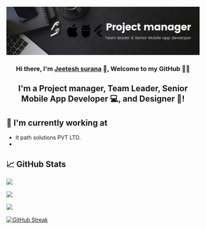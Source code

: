 <audio ref='themeSong' src="https://raw.githubusercontent.com/jeeteshsurana/jeeteshsurana/main/audio/welcome_to_my_profile.mp3" autoPlay loop></audio>

<p align="center">
  <a href="http://bitly.com/jeeteshportfolio" target="_blank" rel="noreferrer">
  <img src="https://raw.githubusercontent.com/jeeteshsurana/jeeteshsurana/main/images/mobile_app_developer.png" alt="my banner"></a>
</p>

<h3 align="center">
Hi there, I'm <a href="http://bitly.com/jeeteshportfolio" target="_blank" rel="noreferrer">Jeetesh surana</a> 👋, Welcome to my GitHub 👨‍💻
</h3>

<h2 align="center">
I'm a Project manager, Team Leader, Senior Mobile App Developer 💻, and Designer 🎨!
</h2> 

  
## 🔭 I'm currently working at
- It path solutions PVT LTD.
-

## 📈 GitHub Stats 

![](http://github-profile-summary-cards.vercel.app/api/cards/profile-details?username=jeeteshsurana&theme=github_dark)

![](http://github-profile-summary-cards.vercel.app/api/cards/repos-per-language?username=jeeteshsurana&theme=github_dark)

![](http://github-profile-summary-cards.vercel.app/api/cards/stats?username=jeeteshsurana&theme=github_dark)

[![GitHub Streak](http://github-readme-streak-stats.herokuapp.com?user=jeeteshsurana&theme=dark&hide_border=true&date_format=M%20j%5B%2C%20Y%5D)](https://git.io/streak-stats)

<!--
**jeeteshsurana/jeeteshsurana** is a ✨ _special_ ✨ repository because its `README.md` (this file) appears on your GitHub profile.

Here are some ideas to get you started:

- 🔭 I’m currently working on ...
- 🌱 I’m currently learning ...
- 👯 I’m looking to collaborate on ...
- 🤔 I’m looking for help with ...
- 💬 Ask me about ...
- 📫 How to reach me: ...
- 😄 Pronouns: ...
- ⚡ Fun fact: ...
-->
